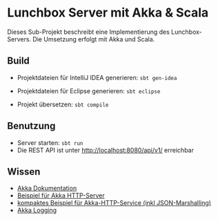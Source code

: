 Lunchbox Server mit Akka & Scala
================================

Dieses Sub-Projekt beschreibt eine Implementierung des Lunchbox-Servers. Die Umsetzung erfolgt mit Akka und Scala.



Build
-----

* Projektdateien für IntelliJ IDEA generieren: `sbt gen-idea`
* Projektdateien für Eclipse generieren: `sbt eclipse`

* Projekt übersetzen: `sbt compile`



Benutzung
---------

* Server starten: `sbt run`
* Die REST API ist unter [http://localhost:8080/api/v1/](http://localhost:8080/api/v1/) erreichbar



Wissen
------

* [Akka Dokumentation](http://akka.io/docs/)
* [Beispiel für Akka HTTP-Server](https://github.com/hseeberger/reactive-flows)
* [kompaktes Beispiel für Akka-HTTP-Service (inkl JSON-Marshalling)](https://typesafe.com/activator/template/akka-http-microservice)
* [Akka Logging](http://doc.akka.io/docs/akka/2.3.9/scala/logging.html)
